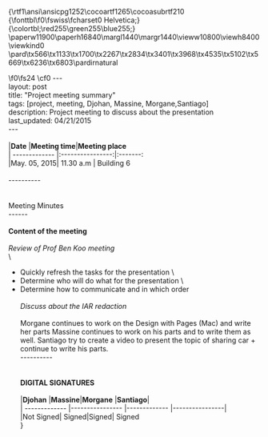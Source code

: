 {\rtf1\ansi\ansicpg1252\cocoartf1265\cocoasubrtf210
{\fonttbl\f0\fswiss\fcharset0 Helvetica;}
{\colortbl;\red255\green255\blue255;}
\paperw11900\paperh16840\margl1440\margr1440\vieww10800\viewh8400\viewkind0
\pard\tx566\tx1133\tx1700\tx2267\tx2834\tx3401\tx3968\tx4535\tx5102\tx5669\tx6236\tx6803\pardirnatural

\f0\fs24 \cf0 ---\
layout: post\
title: "Project meeting summary"\
tags: [project, meeting, Djohan, Massine, Morgane,Santiago]\
description: Project meeting to discuss about the presentation\
last_updated: 04/21/2015\
---\
\
|**Date** |**Meeting time**|**Meeting place**\
| ------------- |:----------------:|:-------:\
|May. 05, 2015| 11.30 a.m | Building 6\
\
----------\
\
\
Meeting Minutes\
------\
\
 **Content of the meeting** \
\
 *Review of Prof Ben Koo meeting*\
\
- Quickly refresh the tasks for the presentation \
- Determine who will do what for the presentation \
- Determine how to communicate and in which order\
\
*Discuss about the IAR redaction*\
\
Morgane continues to work on the Design with Pages (Mac) and write her parts
Massine continues to work on his parts and to write them as well.
Santiago try to create a video to present the topic of sharing car + continue to write his parts.
\
----------\
\
\
**DIGITAL SIGNATURES**\
\
|**Djohan** |**Massine**|**Morgane** |**Santiago**|\
| ------------- |---------------- |------------- |----------------|\
|Not Signed| Signed|Signed| Signed\
}
